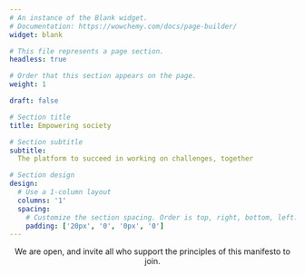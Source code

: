 ```yaml
---
# An instance of the Blank widget.
# Documentation: https://wowchemy.com/docs/page-builder/
widget: blank

# This file represents a page section.
headless: true

# Order that this section appears on the page.
weight: 1

draft: false

# Section title
title: Empowering society

# Section subtitle
subtitle:
  The platform to succeed in working on challenges, together

# Section design
design:
  # Use a 1-column layout
  columns: '1'
  spacing:
    # Customize the section spacing. Order is top, right, bottom, left.
    padding: ['20px', '0', '0px', '0']
---
```

<p align="center">
We are open, and invite all who support the principles of this manifesto to join.
</p>
